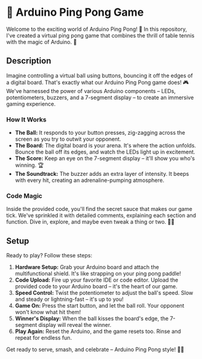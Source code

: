 # 🎯 Arduino Ping Pong Game

Welcome to the exciting world of Arduino Ping Pong! 🏓 In this repository, I've created a virtual ping pong game that combines the thrill of table tennis with the magic of Arduino. 🤖

## Description

Imagine controlling a virtual ball using buttons, bouncing it off the edges of a digital board. That's exactly what our Arduino Ping Pong game does! 🎮 We've harnessed the power of various Arduino components – LEDs, potentiometers, buzzers, and a 7-segment display – to create an immersive gaming experience.

### How It Works

- **The Ball:** It responds to your button presses, zig-zagging across the screen as you try to outwit your opponent.
- **The Board:** The digital board is your arena. It's where the action unfolds. Bounce the ball off its edges, and watch the LEDs light up in excitement.
- **The Score:** Keep an eye on the 7-segment display – it'll show you who's winning. 🏆
- **The Soundtrack:** The buzzer adds an extra layer of intensity. It beeps with every hit, creating an adrenaline-pumping atmosphere.

### Code Magic

Inside the provided code, you'll find the secret sauce that makes our game tick. We've sprinkled it with detailed comments, explaining each section and function. Dive in, explore, and maybe even tweak a thing or two. 🧙‍♂️

## Setup

Ready to play? Follow these steps:

1. **Hardware Setup:** Grab your Arduino board and attach the multifunctional shield. It's like strapping on your ping pong paddle!
2. **Code Upload:** Fire up your favorite IDE or code editor. Upload the provided code to your Arduino board – it's the heart of our game.
3. **Speed Control:** Twist the potentiometer to adjust the ball's speed. Slow and steady or lightning-fast – it's up to you!
4. **Game On:** Press the start button, and let the ball roll. Your opponent won't know what hit them!
5. **Winner's Display:** When the ball kisses the board's edge, the 7-segment display will reveal the winner.
6. **Play Again:** Reset the Arduino, and the game resets too. Rinse and repeat for endless fun.

Get ready to serve, smash, and celebrate – Arduino Ping Pong style! 🎉🏓

